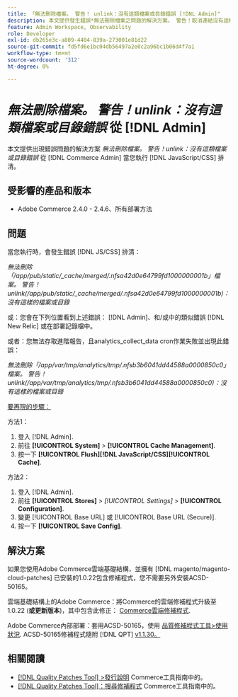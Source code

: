 ```yaml
---
title: 「無法刪除檔案。 警告！ unlink：沒有這類檔案或目錄錯誤 [!DNL Admin]"
description: 本文提供發生錯誤*無法刪除檔案之問題的解決方案。 警告！取消連結沒有這樣的檔案或目錄錯誤* [!DNL Admin] 當您執行 [!DNL Javascript/CSS] 排清。
feature: Admin Workspace, Observability
role: Developer
exl-id: db265e3c-a809-4404-839a-273001e81d22
source-git-commit: fd5fd6e1bc04db56497a2e0c2a96bc1b06d4f7a1
workflow-type: tm+mt
source-wordcount: '312'
ht-degree: 0%

---
```


# *無法刪除檔案。 警告！unlink：沒有這類檔案或目錄錯誤* 從 [!DNL Admin]

本文提供出現錯誤問題的解決方案 *無法刪除檔案。 警告！unlink：沒有這類檔案或目錄錯誤* 從 [!DNL Commerce Admin] 當您執行 [!DNL JavaScript/CSS] 排清。

## 受影響的產品和版本

* Adobe Commerce 2.4.0 - 2.4.6、所有部署方法

## 問題

當您執行時，會發生錯誤 [!DNL JS/CSS] 排清：

*無法刪除「/app/pub/static/_cache/merged/.nfsa42d0e64799fd1000000001b」檔案。 警告！unlink(/app/pub/static/_cache/merged/.nfsa42d0e64799fd1000000001b)：沒有這樣的檔案或目錄*

或：您會在下列位置看到上述錯誤： [!DNL Admin]、和/或中的類似錯誤 [!DNL New Relic] 或在部署記錄檔中。

或者：您無法存取進階報告，且analytics_collect_data cron作業失敗並出現此錯誤：

*無法刪除「/app/var/tmp/analytics/tmp/.nfsb3b6041dd44588a0000850c0」檔案。 警告！unlink(/app/var/tmp/analytics/tmp/.nfsb3b6041dd44588a0000850c0)：沒有這樣的檔案或目錄*

<u>要再現的步驟：</u>

方法1：

1. 登入 [!DNL Admin].
1. 前往 **[!UICONTROL System]** > **[!UICONTROL Cache Management]**.
1. 按一下 **[!UICONTROL Flush][!DNL JavaScript/CSS][!UICONTROL Cache]**.

方法2：

1. 登入 [!DNL Admin].
1. 前往 **[!UICONTROL Stores]** > *[!UICONTROL Settings]* > **[!UICONTROL Configuration]**.
1. 變更 [!UICONTROL Base URL] 或 [!UICONTROL Base URL (Secure)].
1. 按一下 **[!UICONTROL Save Config]**.

## 解決方案

如果您使用Adobe Commerce雲端基礎結構，並擁有 [!DNL magento/magento-cloud-patches] 已安裝的1.0.22包含修補程式，您不需要另外安裝ACSD-50165。

雲端基礎結構上的Adobe Commerce：將Commerce的雲端修補程式升級至1.0.22 (**或更新版本**)，其中包含此修正： [Commerce雲端修補程式](/docs/commerce-cloud-service/user-guide/release-notes/cloud-patches.html).

Adobe Commerce內部部署：套用ACSD-50165，使用 [品質修補程式工具>使用狀況](/docs/commerce-operations/tools/quality-patches-tool/usage.html). ACSD-50165修補程式隨附 [!DNL QPT] [v1.1.30。](/docs/commerce-operations/tools/quality-patches-tool/release-notes.html#v1-1-30)

## 相關閱讀

* [[!DNL Quality Patches Tool] >發行說明](/docs/commerce-operations/tools/quality-patches-tool/release-notes.html) Commerce工具指南中的。
* [[!DNL Quality Patches Tool]：搜尋修補程式](https://experienceleague.adobe.com/tools/commerce-quality-patches/index.html) Commerce工具指南中的。
